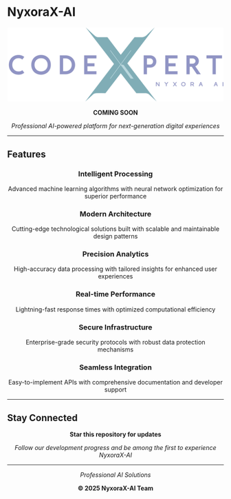 # NyxoraX-AI

<div align="center">

![NyxoraX-AI Logo](../public/codexpert-logo.png)

**COMING SOON**

*Professional AI-powered platform for next-generation digital experiences*

</div>

---

## Features

<div align="center">

### **Intelligent Processing**
Advanced machine learning algorithms with neural network optimization for superior performance

### **Modern Architecture** 
Cutting-edge technological solutions built with scalable and maintainable design patterns

### **Precision Analytics**
High-accuracy data processing with tailored insights for enhanced user experiences

### **Real-time Performance**
Lightning-fast response times with optimized computational efficiency

### **Secure Infrastructure**
Enterprise-grade security protocols with robust data protection mechanisms

### **Seamless Integration**
Easy-to-implement APIs with comprehensive documentation and developer support

</div>

---

## Stay Connected

<div align="center">

**Star this repository for updates**

*Follow our development progress and be among the first to experience NyxoraX-AI*

</div>

---

<div align="center">

*Professional AI Solutions*

**© 2025 NyxoraX-AI Team**

</div>